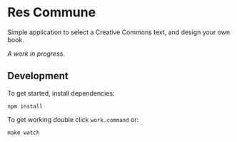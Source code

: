 # Res Commune

Simple application to select a Creative Commons text, and design your own book.

*A work in progress.*

## Development

To get started, install dependencies:
    
    npm install

To get working double click `work.command` or:

    make watch